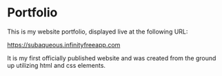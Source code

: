 # Portfolio
This is my website portfolio, displayed live at the following URL:

https://subaqueous.infinityfreeapp.com

It is my first officially published website and was created from the ground up utilizing html and css elements.
